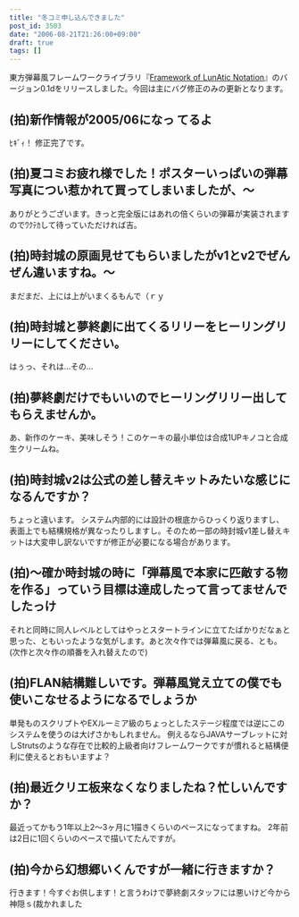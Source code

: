 ```yaml
---
title: "冬コミ申し込んできました"
post_id: 3503
date: "2006-08-21T21:26:00+09:00"
draft: true
tags: []
---
```



東方弾幕風フレームワークライブラリ『[Framework of LunAtic Notation](https://danmaq.com/tag/flan)』のバージョン0.1dをリリースしました。今回は主にバグ修正のみの更新となります。
## (拍)新作情報が2005/06になっ てるよ
ﾋｷﾞｨ！ 修正完了です。
## (拍)夏コミお疲れ様でした！ポスターいっぱいの弾幕写真につい惹かれて買ってしまいましたが、～
ありがとうございます。きっと完全版にはあれの倍くらいの弾幕が実装されますのでﾜｸﾃｶして待っていただければ吉。
## (拍)時封城の原画見せてもらいましたがv1とv2でぜんぜん違いますね。～
まだまだ、上には上がいまくるもんで（ｒｙ
## (拍)時封城と夢終劇に出てくるリリーをヒーリングリリーにしてください。
はぅっ、それは…その…
## (拍)夢終劇だけでもいいのでヒーリングリリー出してもらえませんか。
あ、新作のケーキ、美味しそう！このケーキの最小単位は合成1UPキノコと合成生クリームね。
## (拍)時封城v2は公式の差し替えキットみたいな感じになるんですか？
ちょっと違います。 システム内部的には設計の根底からひっくり返りますし、表面上でも結構規格が異なったりしますし。そのため一部の時封城v1差し替えキットは大変申し訳ないですが修正が必要になる場合があります。
## (拍)～確か時封城の時に「弾幕風で本家に匹敵する物を作る」っていう目標は達成したって言ってませんでしたっけ
それと同時に同人レベルとしてはやっとスタートラインに立てたばかりだなぁと思った、ともいったような気がします。あと次々作では弾幕風に戻る、とも。(次作と次々作の順番を入れ替えたので)
## (拍)FLAN結構難しいです。弾幕風覚え立ての僕でも使いこなせるようになるでしょうか
単発ものスクリプトやEXルーミア級のちょっとしたステージ程度では逆にこのシステムを使うのは大げさかもしれません。 例えるならJAVAサーブレットに対しStrutsのような存在で比較的上級者向けフレームワークですが慣れると結構便利に使えるとおもいますよ？
## (拍)最近クリエ板来なくなりましたね？忙しいんですか？
最近ってかもう1年以上2～3ヶ月に1描きくらいのペースになってますね。 2年前は2日に1回くらいのペースで描いてたんですが。
## (拍)今から幻想郷いくんですが一緒に行きますか？
行きます！今すぐお供します！と言うわけで夢終劇スタッフには悪いけど今から神隠ｓ(裁かれました
